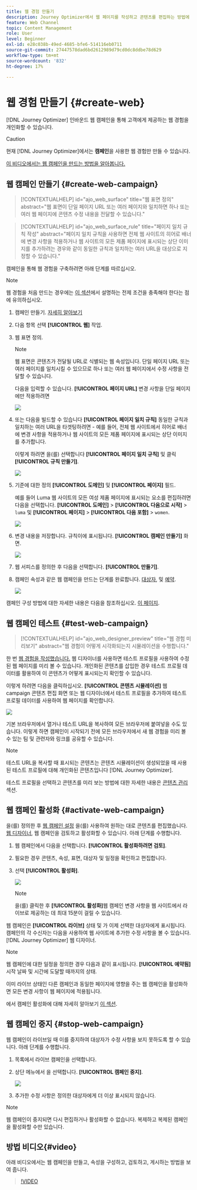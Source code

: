 ```yaml
---
title: 웹 경험 만들기
description: Journey Optimizer에서 웹 페이지를 작성하고 콘텐츠를 편집하는 방법에 대해 알아봅니다
feature: Web Channel
topic: Content Management
role: User
level: Beginner
exl-id: e28c038b-49ed-4685-bfe6-514116eb0711
source-git-commit: 27447578dad6bd2612989d79cd0dc8ddbe78d629
workflow-type: tm+mt
source-wordcount: '832'
ht-degree: 17%

---
```


# 웹 경험 만들기  {#create-web}

[!DNL Journey Optimizer] 인바운드 웹 캠페인을 통해 고객에게 제공하는 웹 경험을 개인화할 수 있습니다.

>[!CAUTION]
>
>현재 [!DNL Journey Optimizer]에서는 **캠페인**&#x200B;을 사용한 웹 경험만 만들 수 있습니다.

[이 비디오에서는 웹 캠페인을 만드는 방법을 알아봅니다.](#video)

## 웹 캠페인 만들기 {#create-web-campaign}

>[!CONTEXTUALHELP]
>id="ajo_web_surface"
>title="웹 표면 정의"
>abstract="웹 표면이 단일 페이지 URL 또는 여러 페이지와 일치하면 하나 또는 여러 웹 페이지에 콘텐츠 수정 내용을 전달할 수 있습니다."

>[!CONTEXTUALHELP]
>id="ajo_web_surface_rule"
>title="페이지 일치 규칙 작성"
>abstract="페이지 일치 규칙을 사용하면 전체 웹 사이트의 히어로 배너에 변경 사항을 적용하거나 웹 사이트의 모든 제품 페이지에 표시되는 상단 이미지를 추가하려는 경우와 같이 동일한 규칙과 일치하는 여러 URL을 대상으로 지정할 수 있습니다."

캠페인을 통해 웹 경험을 구축하려면 아래 단계를 따르십시오.

>[!NOTE]
>
>웹 경험을 처음 만드는 경우에는 [이 섹션](web-prerequisites.md)에서 설명하는 전제 조건을 충족해야 한다는 점에 유의하십시오.

1. 캠페인 만들기. [자세히 알아보기](../campaigns/create-campaign.md)

1. 다음 항목 선택 **[!UICONTROL 웹]** 작업.

1. 웹 표면 정의.

   >[!NOTE]
   >
   >웹 표면은 콘텐츠가 전달될 URL로 식별되는 웹 속성입니다. 단일 페이지 URL 또는 여러 페이지를 일치시킬 수 있으므로 하나 또는 여러 웹 페이지에서 수정 사항을 전달할 수 있습니다.

   다음을 입력할 수 있습니다. **[!UICONTROL 페이지 URL]** 변경 사항을 단일 페이지에만 적용하려면

   ![](assets/web-campaign-surface.png)

1. 또는 다음을 빌드할 수 있습니다 **[!UICONTROL 페이지 일치 규칙]** 동일한 규칙과 일치하는 여러 URL을 타겟팅하려면 - 예를 들어, 전체 웹 사이트에서 히어로 배너에 변경 사항을 적용하거나 웹 사이트의 모든 제품 페이지에 표시되는 상단 이미지를 추가합니다.

   이렇게 하려면 을(를) 선택합니다 **[!UICONTROL 페이지 일치 규칙]** 및 클릭 **[!UICONTROL 규칙 만들기]**.

   ![](assets/web-campaign-matching-rule.png)

1. 기준에 대한 정의 **[!UICONTROL 도메인]** 및 **[!UICONTROL 페이지]** 필드.

   예를 들어 Luma 웹 사이트의 모든 여성 제품 페이지에 표시되는 요소를 편집하려면 다음을 선택합니다. **[!UICONTROL 도메인]** > **[!UICONTROL 다음으로 시작]** > `luma` 및 **[!UICONTROL 페이지]** > **[!UICONTROL 다음 포함]** > `women`.

   ![](assets/web-pages-matching-rule.png)

1. 변경 내용을 저장합니다. 규칙이에 표시됩니다. **[!UICONTROL 캠페인 만들기]** 화면.

   ![](assets/web-pages-matching-rule-example.png)

1. 웹 서피스를 정의한 후 다음을 선택합니다. **[!UICONTROL 만들기]**.

1. 캠페인 속성과 같은 웹 캠페인을 만드는 단계를 완료합니다. [대상자](../audience/about-audiences.md), 및 [예약](../campaigns/create-campaign.md#schedule).

   ![](assets/web-campaign-steps.png)

캠페인 구성 방법에 대한 자세한 내용은 다음을 참조하십시오. [이 페이지](../campaigns/get-started-with-campaigns.md).

## 웹 캠페인 테스트 {#test-web-campaign}

>[!CONTEXTUALHELP]
>id="ajo_web_designer_preview"
>title="웹 경험 미리보기"
>abstract="웹 경험이 어떻게 시각화되는지 시뮬레이션을 수행합니다."

한 번 [웹 경험을 작성했습니다.](edit-web-content.md) 웹 디자이너를 사용하면 테스트 프로필을 사용하여 수정된 웹 페이지를 미리 볼 수 있습니다. 개인화된 콘텐츠를 삽입한 경우 테스트 프로필 데이터를 활용하여 이 콘텐츠가 어떻게 표시되는지 확인할 수 있습니다.

이렇게 하려면 다음을 클릭하십시오. **[!UICONTROL 콘텐츠 시뮬레이션]** 웹 campaign 콘텐츠 편집 화면 또는 웹 디자이너에서 테스트 프로필을 추가하여 테스트 프로필 데이터를 사용하여 웹 페이지를 확인합니다.

![](assets/web-designer-preview.png)

기본 브라우저에서 열거나 테스트 URL을 복사하여 모든 브라우저에 붙여넣을 수도 있습니다. 이렇게 하면 캠페인이 시작되기 전에 모든 브라우저에서 새 웹 경험을 미리 볼 수 있는 팀 및 관련자와 링크를 공유할 수 있습니다.

>[!NOTE]
>
>테스트 URL을 복사할 때 표시되는 콘텐츠는 콘텐츠 시뮬레이션이 생성되었을 때 사용된 테스트 프로필에 대해 개인화된 콘텐츠입니다 [!DNL Journey Optimizer].

테스트 프로필을 선택하고 콘텐츠를 미리 보는 방법에 대한 자세한 내용은 [콘텐츠 관리](../content-management/preview-test.md) 섹션.

## 웹 캠페인 활성화 {#activate-web-campaign}

을(를) 정의한 후 [웹 캠페인 설정](#configure-web-campaign) 을(를) 사용하여 원하는 대로 콘텐츠를 편집했습니다. [웹 디자이너](edit-web-content.md#work-with-web-designer), 웹 캠페인을 검토하고 활성화할 수 있습니다. 아래 단계를 수행합니다.

<!--
>[!NOTE]
>
>You can also preview your web campaign content before activating it. [Learn more](#test-web-campaign)-->

1. 웹 캠페인에서 다음을 선택합니다. **[!UICONTROL 활성화하려면 검토]**.

1. 필요한 경우 콘텐츠, 속성, 표면, 대상자 및 일정을 확인하고 편집합니다.

1. 선택 **[!UICONTROL 활성화]**.

   ![](assets/web-campaign-activate.png)

   >[!NOTE]
   >
   >을(를) 클릭한 후 **[!UICONTROL 활성화]**&#x200B;웹 캠페인 변경 사항을 웹 사이트에서 라이브로 제공하는 데 최대 15분이 걸릴 수 있습니다.

웹 캠페인은 **[!UICONTROL 라이브]** 상태 및 가 이제 선택한 대상자에게 표시됩니다. 캠페인의 각 수신자는 다음을 사용하여 웹 사이트에 추가한 수정 사항을 볼 수 있습니다. [!DNL Journey Optimizer] 웹 디자이너.

>[!NOTE]
>
>웹 캠페인에 대한 일정을 정의한 경우 다음과 같이 표시됩니다. **[!UICONTROL 예약됨]** 시작 날짜 및 시간에 도달할 때까지의 상태.
>
>이미 라이브 상태인 다른 캠페인과 동일한 페이지에 영향을 주는 웹 캠페인을 활성화하면 모든 변경 사항이 웹 페이지에 적용됩니다.

에서 캠페인 활성화에 대해 자세히 알아보기 [이 섹션](../campaigns/review-activate-campaign.md).

## 웹 캠페인 중지 {#stop-web-campaign}

웹 캠페인이 라이브일 때 이를 중지하여 대상자가 수정 사항을 보지 못하도록 할 수 있습니다. 아래 단계를 수행합니다.

1. 목록에서 라이브 캠페인을 선택합니다.

1. 상단 메뉴에서 을 선택합니다. **[!UICONTROL 캠페인 중지]**.

   ![](assets/web-campaign-stop.png)

1. 추가한 수정 사항은 정의한 대상자에게 더 이상 표시되지 않습니다.

>[!NOTE]
>
>웹 캠페인이 중지되면 다시 편집하거나 활성화할 수 없습니다. 복제하고 복제된 캠페인을 활성화할 수만 있습니다.

## 방법 비디오{#video}

아래 비디오에서는 웹 캠페인을 만들고, 속성을 구성하고, 검토하고, 게시하는 방법을 보여 줍니다.

>[!VIDEO](https://video.tv.adobe.com/v/3418800/?quality=12&learn=on)